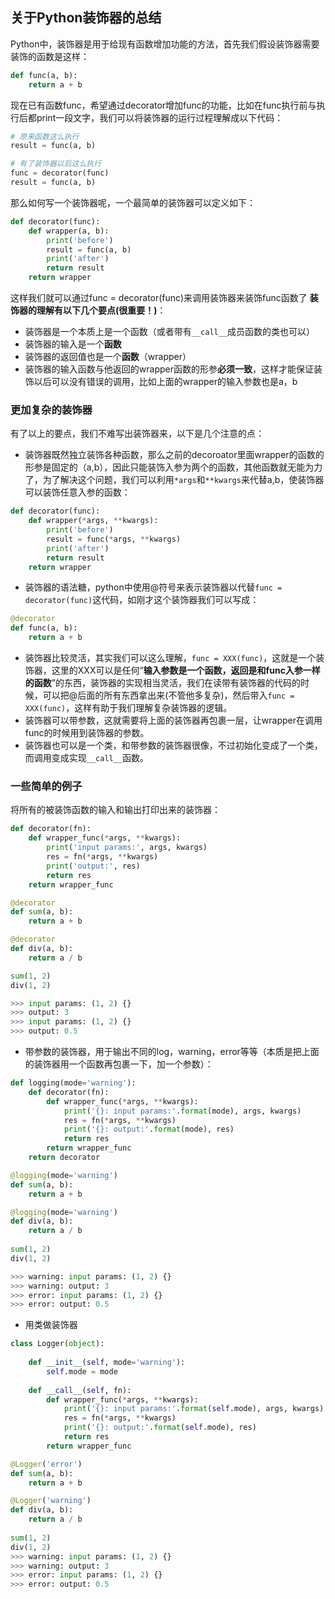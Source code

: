 ## 关于Python装饰器的总结

Python中，装饰器是用于给现有函数增加功能的方法，首先我们假设装饰器需要装饰的函数是这样：

```python
def func(a, b):
    return a + b
```

现在已有函数func，希望通过decorator增加func的功能，比如在func执行前与执行后都print一段文字，我们可以将装饰器的运行过程理解成以下代码：

```python
# 原来函数这么执行
result = func(a, b)
```

```python
# 有了装饰器以后这么执行
func = decorator(func)
result = func(a, b)
```

那么如何写一个装饰器呢，一个最简单的装饰器可以定义如下：

```python
def decorator(func):
    def wrapper(a, b):
        print('before')
        result = func(a, b)
        print('after')
        return result
    return wrapper
```

这样我们就可以通过func = decorator(func)来调用装饰器来装饰func函数了
**装饰器的理解有以下几个要点(很重要！)**：

- 装饰器是一个本质上是一个函数（或者带有`__call__`成员函数的类也可以）
- 装饰器的输入是一个**函数**
- 装饰器的返回值也是一个**函数**（wrapper）
- 装饰器的输入函数与他返回的wrapper函数的形参**必须一致**，这样才能保证装饰以后可以没有错误的调用，比如上面的wrapper的输入参数也是a，b

### 更加复杂的装饰器

有了以上的要点，我们不难写出装饰器来，以下是几个注意的点：

- 装饰器既然独立装饰各种函数，那么之前的decoroator里面wrapper的函数的形参是固定的（a,b），因此只能装饰入参为两个的函数，其他函数就无能为力了，为了解决这个问题，我们可以利用`*args`和`**kwargs`来代替a,b，使装饰器可以装饰任意入参的函数：

```python
def decorator(func):
    def wrapper(*args, **kwargs):
        print('before')
        result = func(*args, **kwargs)
        print('after')
        return result
    return wrapper
```

-  装饰器的语法糖，python中使用@符号来表示装饰器以代替`func = decorator(func)`这代码，如刚才这个装饰器我们可以写成：

```python
@decorator
def func(a, b):
    return a + b
```

- 装饰器比较灵活，其实我们可以这么理解，`func = XXX(func)`，这就是一个装饰器，这里的XXX可以是任何“**输入参数是一个函数，返回是和func入参一样的函数**”的东西，装饰器的实现相当灵活，我们在读带有装饰器的代码的时候，可以把@后面的所有东西拿出来(不管他多复杂)，然后带入`func = XXX(func)`，这样有助于我们理解复杂装饰器的逻辑。
- 装饰器可以带参数，这就需要将上面的装饰器再包裹一层，让wrapper在调用func的时候用到装饰器的参数。
- 装饰器也可以是一个类，和带参数的装饰器很像，不过初始化变成了一个类，而调用变成实现`__call__`函数。

### 一些简单的例子

将所有的被装饰函数的输入和输出打印出来的装饰器：

```python
def decorator(fn):
    def wrapper_func(*args, **kwargs):
        print('input params:', args, kwargs)
        res = fn(*args, **kwargs)
        print('output:', res)
        return res
    return wrapper_func

@decorator
def sum(a, b):
    return a + b

@decorator
def div(a, b):
    return a / b

sum(1, 2)
div(1, 2)

>>> input params: (1, 2) {}
>>> output: 3
>>> input params: (1, 2) {}
>>> output: 0.5
```

- 带参数的装饰器，用于输出不同的log，warning，error等等（本质是把上面的装饰器用一个函数再包裹一下，加一个参数）：
```python
def logging(mode='warning'):
    def decorator(fn):
        def wrapper_func(*args, **kwargs):
            print('{}: input params:'.format(mode), args, kwargs)
            res = fn(*args, **kwargs)
            print('{}: output:'.format(mode), res)
            return res
        return wrapper_func
    return decorator

@logging(mode='warning')
def sum(a, b):
    return a + b

@logging(mode='warning')
def div(a, b):
    return a / b
 
sum(1, 2)
div(1, 2)

>>> warning: input params: (1, 2) {}
>>> warning: output: 3
>>> error: input params: (1, 2) {}
>>> error: output: 0.5
```
- 用类做装饰器

```python
class Logger(object):
    
    def __init__(self, mode='warning'):
        self.mode = mode
        
    def __call__(self, fn):
        def wrapper_func(*args, **kwargs):
            print('{}: input params:'.format(self.mode), args, kwargs)
            res = fn(*args, **kwargs)
            print('{}: output:'.format(self.mode), res)
            return res
        return wrapper_func

@Logger('error')
def sum(a, b):
    return a + b

@Logger('warning')
def div(a, b):
    return a / b
  
sum(1, 2)
div(1, 2)
>>> warning: input params: (1, 2) {}
>>> warning: output: 3
>>> error: input params: (1, 2) {}
>>> error: output: 0.5
```


